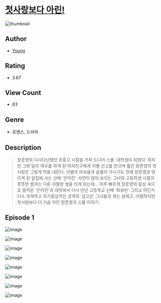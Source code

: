 # [첫사랑보다 아린!](https://comic.naver.com/challenge/list?titleId=811175)
![thumbnail](https://image-comic.pstatic.net/user_contents_data/challenge_comic/2023/05/25/318986/upload_3472387888899503417_480x623.jpeg)

## Author
- [Young](https://comic.naver.com/artistTitle?id=318986)

## Rating
- 3.67

## View Count
- 63

## Genre
- 로맨스, 드라마

## Description
> 장준영의 다사다난했던 초중고 시절을 거쳐 드디어 스물. 대학생이 되었다. 하지만 그와 달리 재수를 하게 된 여자친구에게 이별 선고를 받으며 짧은 장준영의 첫사랑은 그렇게 막을 내린다. 이별의 아쉬움과 슬픔이 가시기도 전에 장준영과 엮이게 된 앞집에 사는 선배 ‘은아린’. 사연이 많아 보이는 그녀와 고등학생 시절의 풋풋한 썸과는 다른 아찔한 썸을 타게 되는데... 아주 빠르게 장준영의 일상 속으로 들어온 '은아린'과 대학에서 다시 만난 고등학교 선배 ‘최유빈’ 그리고 어딘가 다소 과격하고 자기중심적인 성격의 ‘김고은’ 그녀들과 겪는 설레고, 아찔하지만 첫사랑보다 더 가슴 아린 장준영의 스물 이야기.


## Episode 1
![image](https://image-comic.pstatic.net/user_contents_data/challenge_comic/2023/05/25/318986/upload_3486408680888677177.jpeg)

![image](https://image-comic.pstatic.net/user_contents_data/challenge_comic/2023/05/25/318986/upload_7292002224243357745.jpeg)

![image](https://image-comic.pstatic.net/user_contents_data/challenge_comic/2023/05/25/318986/upload_4123100865650702392.jpeg)

![image](https://image-comic.pstatic.net/user_contents_data/challenge_comic/2023/05/25/318986/upload_4063998614423287609.jpeg)

![image](https://image-comic.pstatic.net/user_contents_data/challenge_comic/2023/05/25/318986/upload_7076340513136458039.jpeg)

![image](https://image-comic.pstatic.net/user_contents_data/challenge_comic/2023/05/25/318986/upload_7076618904310003553.jpeg)

![image](https://image-comic.pstatic.net/user_contents_data/challenge_comic/2023/05/25/318986/upload_7076623108294520888.jpeg)

![image](https://image-comic.pstatic.net/user_contents_data/challenge_comic/2023/05/25/318986/upload_4135537238905991478.jpeg)
